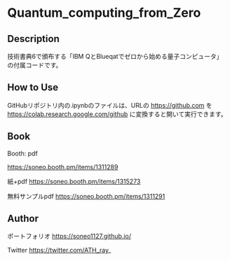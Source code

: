# Quantum_computing_from_Zero

## Description
技術書典6で頒布する「IBM QとBlueqatでゼロから始める量子コンピュータ」の付属コードです。

## How to Use
GitHubリポジトリ内の.ipynbのファイルは、URLの https://github.com を https://colab.research.google.com/github に変換すると開いて実行できます。

## Book
Booth: pdf

https://soneo.booth.pm/items/1311289

紙+pdf
https://soneo.booth.pm/items/1315273

無料サンプルpdf
https://soneo.booth.pm/items/1311291

## Author

ポートフォリオ https://soneo1127.github.io/

Twitter https://twitter.com/ATH_ray_